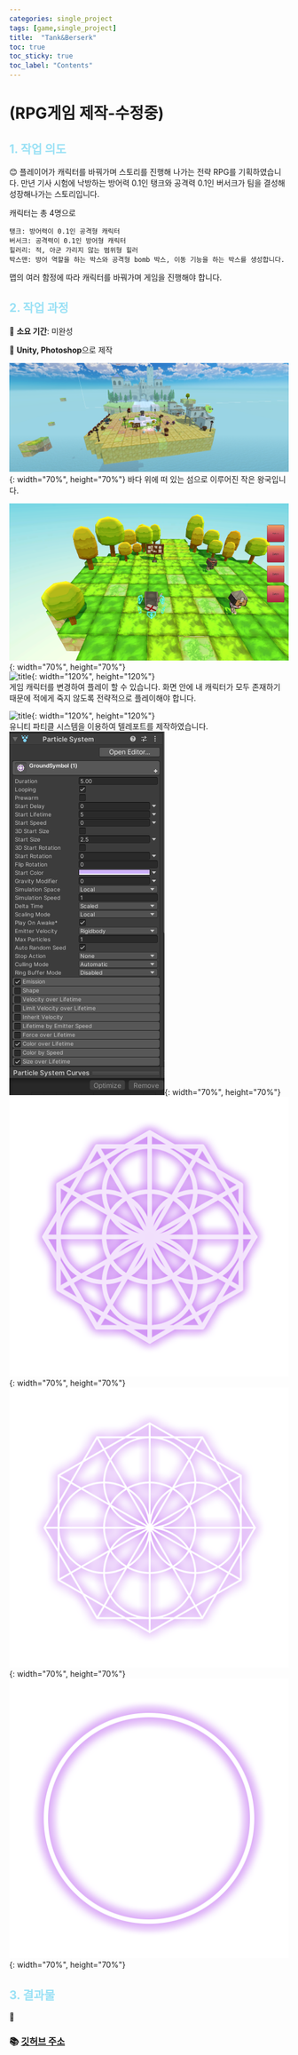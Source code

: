 ```yaml
---
categories: single_project
tags: [game,single_project]
title:  "Tank&Berserk"
toc: true
toc_sticky: true
toc_label: "Contents"
---
```


#  (RPG게임 제작-수정중)



## <span style="color:#9AE1F5">1. 작업 의도</span>

:blush: 플레이어가 캐릭터를 바꿔가며 스토리를 진행해 나가는 전략 RPG를 기획하였습니다.
만년 기사 시험에 낙방하는 방어력 0.1인 탱크와 공격력 0.1인 버서크가 팀을 결성해 성장해나가는 스토리입니다.

캐릭터는 총 4명으로
```
탱크: 방어력이 0.1인 공격형 캐릭터
버서크: 공격력이 0.1인 방어형 캐릭터
힐러리: 적, 아군 가리지 않는 범위형 힐러
박스맨: 방어 역할을 하는 박스와 공격형 bomb 박스, 이동 기능을 하는 박스를 생성합니다.
```
맵의 여러 함정에 따라 캐릭터를 바꿔가며 게임을 진행해야 합니다.




## <span style="color:#9AE1F5">2. 작업 과정</span>

   :runner: **소요 기간**: 미완성

   :speech_balloon: **Unity, Photoshop**으로 제작


![title](/images/2022-10-03-first/making1.PNG){: width="70%", height="70%"} 
바다 위에 떠 있는 섬으로 이루어진 작은 왕국입니다. 

![title](/images/2022-10-03-first/making2.PNG){: width="70%", height="70%"}   
![title](/images/2022-10-03-first/change.gif){: width="120%", height="120%"}  
게임 캐릭터를 변경하여 플레이 할 수 있습니다. 화면 안에 내 캐릭터가 모두 존재하기 때문에
적에게 죽지 않도록 전략적으로 플레이해야 합니다.



![title](/images/2022-10-03-first/tele.gif){: width="120%", height="120%"}  
유니티 파티클 시스템을 이용하여 텔레포트를 제작하였습니다.
![title](/images/2022-10-03-first/particle_system.PNG){: width="70%", height="70%"}  
![title](/images/2022-10-03-first/teleport_geo2.png){: width="70%", height="70%"}  
![title](/images/2022-10-03-first/teleport_geometry.png){: width="70%", height="70%"}  
![title](/images/2022-10-03-first/teleport_circle.png){: width="70%", height="70%"}  











## <span style="color:#9AE1F5">3. 결과물 </span>

















:thought_balloon:  





### :books: **[깃허브 주소](https://github.com/SunnyTurtle1/unity_RPG.git)**

